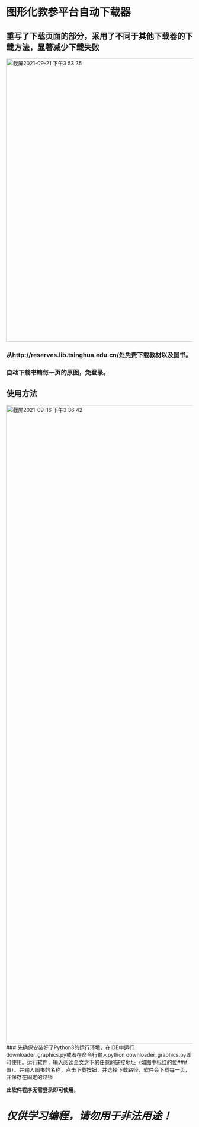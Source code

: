 # 图形化教参平台自动下载器
## 重写了下载页面的部分，采用了不同于其他下载器的下载方法，显著减少下载失败
<img width="762" alt="截屏2021-09-21 下午3 53 35" src="https://user-images.githubusercontent.com/77945509/134133321-0e4024d6-0df7-4305-a859-e798ed61a2ea.png">


### 从http://reserves.lib.tsinghua.edu.cn/处免费下载教材以及图书。

### 自动下载书籍每一页的原图，免登录。

## 使用方法
<img width="1718" alt="截屏2021-09-16 下午3 36 42" src="https://user-images.githubusercontent.com/77945509/133570595-81a624c1-0a81-4ddc-82f6-dfaf12b61a35.png">
### 先确保安装好了Python3的运行环境，在IDE中运行downloader_graphics.py或者在命令行输入python downloader_graphics.py即可使用。运行软件，输入阅读全文之下的任意的链接地址（如图中标红的位### 置）。并输入图书的名称，点击下载按钮，并选择下载路径，软件会下载每一页，并保存在固定的路径


**此软件程序无需登录即可使用**。

# *仅供学习编程，请勿用于非法用途！*
